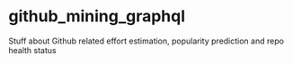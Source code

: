 # github_mining_graphql

Stuff about Github related effort estimation, popularity prediction and repo health status
